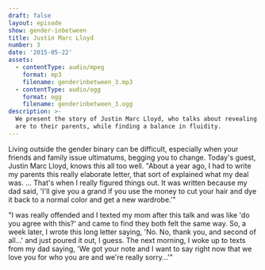 ```yaml
---
draft: false
layout: episode
show: gender-inbetween
title: Justin Marc Lloyd
number: 3
date: '2015-05-22'
assets:
  - contentType: audio/mpeg
    format: mp3
    filename: genderinbetween_3.mp3
  - contentType: audio/ogg
    format: ogg
    filename: genderinbetween_3.ogg
description: >-
  We present the story of Justin Marc Lloyd, who talks about revealing who they
  are to their parents, while finding a balance in fluidity.
---
```

Living outside the gender binary can be difficult, especially when your friends and family issue ultimatums, begging you to change. Today's guest, Justin Marc Lloyd, knows this all too well. "About a year ago, I had to write my parents this really elaborate letter, that sort of explained what my deal was. ... That's when I really figured things out. It was written because my dad said, 'I'll give you a grand if you use the money to cut your hair and dye it back to a normal color and get a new wardrobe.'"

"I was really offended and I texted my mom after this talk and was like 'do you agree with this?' and came to find they both felt the same way. So, a week later, I wrote this long letter saying, 'No. No, thank you, and second of all...' and just poured it out, I guess. The next morning, I woke up to texts from my dad saying, 'We got your note and I want to say right now that we love you for who you are and we're really sorry...'"